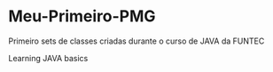 # Meu-Primeiro-PMG

Primeiro sets de classes criadas durante o curso de JAVA da FUNTEC

Learning JAVA basics 
